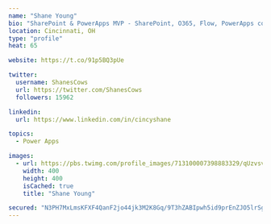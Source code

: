 ```yaml
---
name: "Shane Young"
bio: "SharePoint & PowerApps MVP - SharePoint, O365, Flow, PowerApps consulting? @PowerApps911 | Pure Snark? You found it."
location: Cincinnati, OH
type: "profile"
heat: 65

website: https://t.co/91p5BQ3pUe

twitter:
  username: ShanesCows
  url: https://twitter.com/ShanesCows
  followers: 15962

linkedin:
  url: https://www.linkedin.com/in/cincyshane

topics:
  - Power Apps

images:
  - url: https://pbs.twimg.com/profile_images/713100007398883329/qUzvsvQ3_400x400.jpg
    width: 400
    height: 400
    isCached: true
    title: "Shane Young"

secured: "N3PH7MxLmsKFXF4QanF2jo44jk3M2K8Gq/9T3hZABIpwh5id9prEnZJO5lrSg0NB82CjIopD75CDzf9N4TUiFTcNrd4y8JuXmlsgKZJp0mZyB4ab9OQppgZn5OmSAJaR/HrbAT0oeSrk3gk53eLvcPfQrEnks83QH0YjqEhQA7eteJ0JOfXbT/lhJ423mP23pu2y1iDSAwKR8/ABEz1SFSl6rm9x26iXnL+asNwV7W5WpdLy1wmoueeoA83KE022JcTsNzFfMmbojkVS5FZAhCmgRs1HV+qkkpjP+0i3qvDlUpPLty8r3g4ZEKwHWguhS/Qn0qRQubyAQ6KiQYHTRLgrr0b0kNUnZgU0l6FNWuw1kMwmrSRQWizz6+IHHjPkSpVAJXpjX346GE9spgxPuOp7663sK2u0dUWu2dlzIRc=;fV/d/gsMFoW1b1MufoFKsQ=="
---
```


